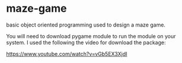 # maze-game
basic object oriented programming used to design a maze game.


You will need to download pygame module to run the module on your system. I used the following the video for download the package:

https://www.youtube.com/watch?v=vGb5EX3XjdI
